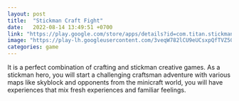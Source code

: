 ```yaml
---
layout: post
title:  "Stickman Craft Fight"
date:   2022-08-14 13:49:51 +0700
link: "https://play.google.com/store/apps/details?id=com.titan.stickman.craft.fight.adventure"
image: "https://play-lh.googleusercontent.com/3veqW782lCU9eUCsxpQfTVZ50WOucrhbGBCeiyNZ6akVYPWayavoh0U3uzr3hOouK2c=w1440-h620-rw"
categories: game
---
```


It is a perfect combination of crafting and stickman creative games. As a stickman hero, you will start a challenging craftsman adventure with various maps like skyblock and opponents from the minicraft world, you will have experiences that mix fresh experiences and familiar feelings.
